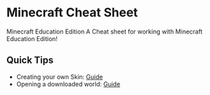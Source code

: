 # Minecraft Cheat Sheet
Minecraft Education Edition
A Cheat sheet for working with Minecraft Education Edition!

## Quick Tips
- Creating your own Skin: [Guide](/create-skin.md)
- Opening a downloaded world: [Guide](/open-world.md)

